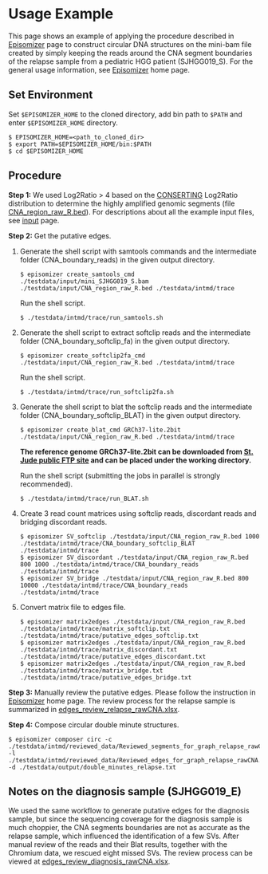 # Usage Example
This page shows an example of applying the procedure described in [Episomizer](../README.md) page to construct 
circular DNA structures on the mini-bam file created by simply keeping the reads around the CNA segment boundaries 
of the relapse sample from a pediatric HGG patient (SJHGG019_S). 
For the general usage information, see [Episomizer](../README.md) home page.

## Set Environment
Set `$EPISOMIZER_HOME` to the cloned directory, add bin path to `$PATH` and enter `$EPISOMIZER_HOME`
directory.
```
$ EPISOMIZER_HOME=<path_to_cloned_dir>
$ export PATH=$EPISOMIZER_HOME/bin:$PATH
$ cd $EPISOMIZER_HOME
```

## Procedure
**Step 1:** We used Log2Ratio > 4 based on the [CONSERTING](https://www.nature.com/articles/nmeth.3394) Log2Ratio 
distribution to determine the highly amplified genomic segments 
(file [CNA_region_raw_R.bed](../testdata/input/CNA_region_raw_R.bed)). For
descriptions about all the example input files, see [input](../testdata/input/README.md) page.

**Step 2:** Get the putative edges.
1. Generate the shell script with samtools commands and the intermediate folder 
(CNA_boundary_reads) in 
    the given output directory.
    ```
    $ episomizer create_samtools_cmd ./testdata/input/mini_SJHGG019_S.bam ./testdata/input/CNA_region_raw_R.bed ./testdata/intmd/trace
    
    ```
    Run the shell script.
    ```
    $ ./testdata/intmd/trace/run_samtools.sh
    ```
    
2. Generate the shell script to extract softclip reads and the intermediate folder 
(CNA_boundary_softclip_fa) in
    the given output directory.
    ```
    $ episomizer create_softclip2fa_cmd ./testdata/input/CNA_region_raw_R.bed ./testdata/intmd/trace
    ```
    Run the shell script.
    ```
    $ ./testdata/intmd/trace/run_softclip2fa.sh
    ```
    
3. Generate the shell script to blat the softclip reads and the intermediate folder 
(CNA_boundary_softclip_BLAT) in
    the given output directory.
    ```
    $ episomizer create_blat_cmd GRCh37-lite.2bit ./testdata/input/CNA_region_raw_R.bed ./testdata/intmd/trace
    ```
    **The reference genome GRCh37-lite.2bit can be downloaded from 
    [St. Jude public FTP site](http://ftp.stjude.org/pub/software/cis-x/GRCh37-lite.2bit) and can be placed under the working directory.**
    
    Run the shell script (submitting the jobs in parallel is strongly recommended).
    ```
    $ ./testdata/intmd/trace/run_BLAT.sh
    ```
    
4. Create 3 read count matrices using softclip reads, discordant reads and bridging discordant reads.
    ```
    $ episomizer SV_softclip ./testdata/input/CNA_region_raw_R.bed 1000 ./testdata/intmd/trace/CNA_boundary_softclip_BLAT ./testdata/intmd/trace
    $ episomizer SV_discordant ./testdata/input/CNA_region_raw_R.bed 800 1000 ./testdata/intmd/trace/CNA_boundary_reads ./testdata/intmd/trace
    $ episomizer SV_bridge ./testdata/input/CNA_region_raw_R.bed 800 10000 ./testdata/intmd/trace/CNA_boundary_reads ./testdata/intmd/trace
    ```
    
5. Convert matrix file to edges file.
    ```
    $ episomizer matrix2edges ./testdata/input/CNA_region_raw_R.bed ./testdata/intmd/trace/matrix_softclip.txt ./testdata/intmd/trace/putative_edges_softclip.txt
    $ episomizer matrix2edges ./testdata/input/CNA_region_raw_R.bed ./testdata/intmd/trace/matrix_discordant.txt ./testdata/intmd/trace/putative_edges_discordant.txt
    $ episomizer matrix2edges ./testdata/input/CNA_region_raw_R.bed ./testdata/intmd/trace/matrix_bridge.txt ./testdata/intmd/trace/putative_edges_bridge.txt
    ```
 
**Step 3:** Manually review the putative edges.
Please follow the instruction in [Episomizer](../README.md) home page. The review process for the relapse sample is summarized in 
[edges_review_relapse_rawCNA.xlsx](./testdata/intmd/reviewed_data/edges_review_relapse_rawCNA.xlsx).

**Step 4:** Compose circular double minute structures.
```
$ episomizer composer circ -c ./testdata/intmd/reviewed_data/Reviewed_segments_for_graph_relapse_rawCNA.txt -l ./testdata/intmd/reviewed_data/Reviewed_edges_for_graph_relapse_rawCNA.txt -d ./testdata/output/double_minutes_relapse.txt
```

## Notes on the diagnosis sample (SJHGG019_E)
We used the same workflow to generate putative edges for the diagnosis sample, but since the sequencing coverage 
for the diagnosis sample is much choppier, the CNA segments boundaries are not as accurate as the relapse sample, 
which influenced the identification of a few SVs. After manual review of the reads and their Blat results, together 
with the Chromium data, we rescued eight missed SVs. The review process can be viewed 
at [edges_review_diagnosis_rawCNA.xlsx](../testdata/intmd/reviewed_data/edges_review_diagnosis_rawCNA.xlsx).  